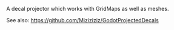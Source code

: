 
A decal projector which works with GridMaps as well as meshes.

See also:
https://github.com/Miziziziz/GodotProjectedDecals
